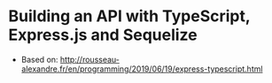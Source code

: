 # Building an API with TypeScript, Express.js and Sequelize

* Based on: http://rousseau-alexandre.fr/en/programming/2019/06/19/express-typescript.html